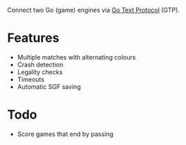 Connect two Go (game) engines via [Go Text Protocol](https://www.lysator.liu.se/~gunnar/gtp/gtp2-spec-draft2/gtp2-spec.html) (GTP).

# Features

* Multiple matches with alternating colours
* Crash detection
* Legality checks
* Timeouts
* Automatic SGF saving

# Todo

* Score games that end by passing
